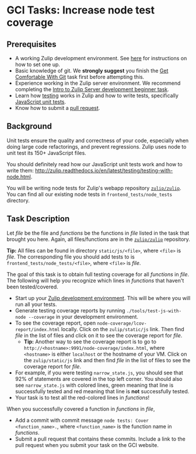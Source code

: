 # GCI Tasks: Increase node test coverage

## Prerequisites

* A working Zulip development environment. See
  [here](https://github.com/zulip/zulip-gci/blob/master/README.md) for instructions
  on how to set one up.
* Basic knowledge of git. We **strongly suggest** you finish the
  [Get Comfortable With Git](https://codein.withgoogle.com/dashboard/tasks/5415336817983488/)
  task first before attempting this.
* Experience working in the Zulip server environment.  We recommend completing the
  [Intro to Zulip Server development beginner task](https://github.com/zulip/zulip-gci/blob/master/tasks/2017/intro-to-zulip-server.md).
* Learn how [testing](http://zulip.readthedocs.io/en/latest/testing/testing.html)
  works in Zulip and how to write tests, specifically [JavaScript unit tests](http://zulip.readthedocs.io/en/latest/testing/testing-with-node.html). 
* Know how to submit a [pull request](https://github.com/zulip/zulip-gci/blob/master/tasks/2017/submit-a-pull-request.md).

## Background

Unit tests ensure the quality and correctness of your code, especially when doing
large code refactorings, and prevent regressions. Zulip uses node to unit test its
150+ JavaScript files.

You should definitely read how our JavaScript unit tests work and how to write them:
http://zulip.readthedocs.io/en/latest/testing/testing-with-node.html.

You will be writing node tests for Zulip's webapp repository [`zulip/zulip`](https://github.com/zulip/zulip).
You can find all our existing node tests in `frontend_tests/node_tests` directory.

## Task Description

Let *file* be the file and *functions* be the functions in *file* listed in the task that brought you here.
Again, all files/functions are in the [`zulip/zulip`](https://github.com/zulip/zulip) repository.

**Tip:** All files can be found in directory `static/js/<file>`, where `<file>` is *file*. The corresponding
file you should add tests to is `frontend_tests/node_tests/<file>`, where `<file>` is *file*.

The goal of this task is to obtain full testing coverage for all *functions* in *file*. The following
will help you recognize which lines in *functions* that haven't been tested/covered.

* Start up your [Zulip development environment](https://github.com/zulip/zulip-gci/blob/master/README.md#setting-up-the-zulip-development-environment).
  This will be where you will run all your tests.
* Generate testing coverage reports by running `./tools/test-js-with-node --coverage` in your
  development environment.
* To see the coverage report, open `node-coverage/lcov-report/index.html` locally. Click on the `zulip/static/js` link.
  Then find *file* in the list of files and click on it to see the coverage report for *file*.
    * **Tip:** Another way to see the coverage report is to go to `http://<hostname>:9991/node-coverage/index.html`,
      where `<hostname>` is either `localhost` or the hostname of your VM. Click on the `zulip/static/js` link and then find
      *file* in the list of files to see the coverage report for *file*.
* For example, if you were testing `narrow_state.js`, you should see that 92% of statements are covered in the top left corner.
  You should also see `narrow_state.js` with colored lines, green meaning that line is successfully tested and red
  meaning that line is **not** successfully tested.
* Your task is to test all the red-colored lines in *functions*!

When you successfully covered a function in *functions* in *file*,
* Add a commit with commit message `node tests: Cover <function_name>.`, where 
  `<function_name>` is the function name in *functions*.
* Submit a pull request that contains these commits. Include a link to the pull request
  when you submit your task on the GCI website.


